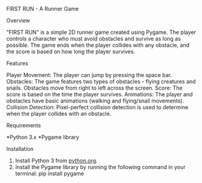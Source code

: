  FIRST RUN - A Runner Game

 Overview

"FIRST RUN" is a simple 2D runner game created using Pygame. The player controls a character who must avoid obstacles and survive as long as possible. The game ends when the player collides with any obstacle, and the score is based on how long the player survives.

Features

Player Movement: The player can jump by pressing the space bar.
Obstacles: The game features two types of obstacles - flying creatures and snails. Obstacles move from right to left across the screen.
Score: The score is based on the time the player survives.
Animations: The player and obstacles have basic animations (walking and flying/snail movements).
Collision Detection: Pixel-perfect collision detection is used to determine when the player collides with an obstacle.

Requirements

*Python 3.x
*Pygame library

Installation

1. Install Python 3 from [python.org](https://www.python.org/downloads/).
2. Install the Pygame library by running the following command in your terminal:
pip install pygame
